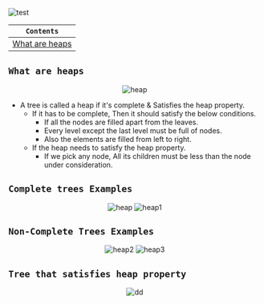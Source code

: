 ![test](https://github.com/devrath/studious-ds-adventure/assets/1456191/06cc5207-49ee-4d76-a3ea-1ac71215bee9)<div align="center">

| `Contents` |
| ---------- |
| [What are heaps](https://github.com/devrath/studious-ds-adventure/blob/main/collection/Trees/BinaryTree/Heaps/README.md#what-are-heaps) |

</div>


## `What are heaps`

<div align="center">
  
![heap](https://github.com/devrath/studious-ds-adventure/assets/1456191/2d199273-83ec-4229-b4fc-6462ad6efcf1)

</div>

* A tree is called a heap if it's complete & Satisfies the heap property.
  * If it has to be complete, Then it should satisfy the below conditions.
    * If all the nodes are filled apart from the leaves.
    * Every level except the last level must be full of nodes.
    * Also the elements are filled from left to right.
  * If the heap needs to satisfy the heap property.
    * If we pick any node, All its children must be less than the node under consideration. 
 
  
## `Complete trees Examples`
<div align="center">
  
![heap](https://github.com/devrath/studious-ds-adventure/assets/1456191/e2b65626-1e7d-4ff5-9151-271d3d29b74b)
![heap1](https://github.com/devrath/studious-ds-adventure/assets/1456191/1a2f8bd9-53df-4f28-9f9c-3223c57a2239)

</div>

## `Non-Complete Trees Examples`
<div align="center">

![heap2](https://github.com/devrath/studious-ds-adventure/assets/1456191/41af9d3b-0552-42c8-b954-172304aab6f9)
![heap3](https://github.com/devrath/studious-ds-adventure/assets/1456191/6e05e5be-f325-43bd-a88c-d1e12023958a)

</div>

## `Tree that satisfies heap property`

<div align="center">

![dd](https://github.com/devrath/studious-ds-adventure/assets/1456191/c72df89f-ea11-4f47-a787-fc2cf1d099b8)

</div>



    
